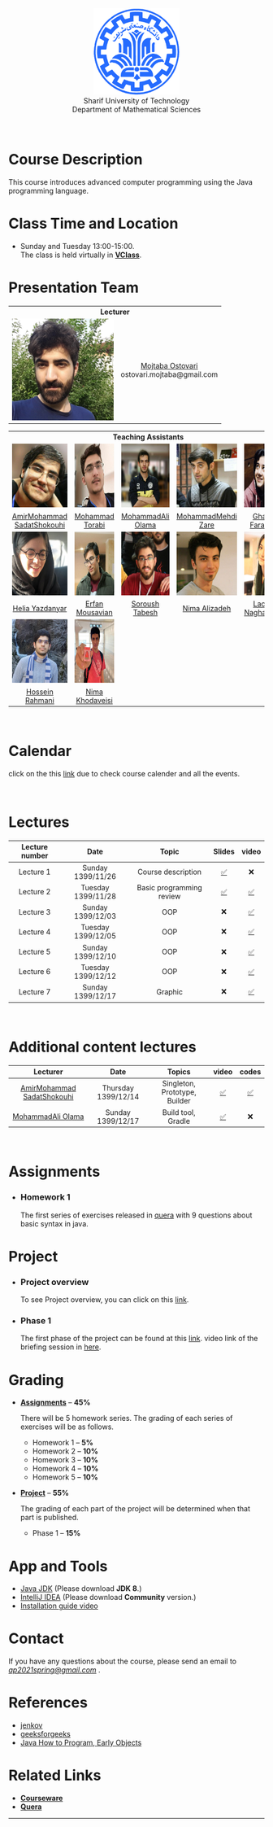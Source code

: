 <center><img src=".\Images\SharifUT.png" alt="" height='170' width='170' /></center>
<center> Sharif University of Technology <br> Department of Mathematical Sciences </center>
<br>
<br>

# Course Description

This course introduces advanced computer programming using the Java programming language. 


# Class Time and Location
* Sunday and Tuesday 13:00-15:00.
<br>The class is held virtually in [**VClass**](https://vc.sharif.edu/ch/ostovari.mojtaba).

# Presentation Team
<table>
  <tr>
    <td colspan="5"><center><span style="font-weight:bold">Lecturer</span></center></td>
  </tr>
  <tr>
    <td colspan="2"><center><img src=".\Images\S.jpg" border='0' alt="" height='200' width='200' /></center></td>
    <td colspan="3"><center><a href="MAILTO:ostovari.mojtaba@gmail.com">Mojtaba Ostovari</a><br>ostovari.mojtaba@gmail.com</center></td>
  </tr>
 </table>
 
 <table>
  <tr>
    <td colspan="5"><center><span style="font-weight:bold">Teaching Assistants</span></center></td>
  </tr>
  <tr>
    <td><center><img src=".\Images\AmirMohammadSadat.jpg" border='0' alt=""  height='125' width='125' /></center></td>
    <td><center><img src=".\Images\MohammadTorabi.jpg" border='0' alt=""  height='125' width='125' /></center></td>
    <td><center><img src=".\Images\MohammadAliOlama.jpg" border='0' alt=""  height='125' width='125' /></center></td>
    <td><center><img src=".\Images\MohammadMehdiZare.jpg" border='0' alt=""  height='125' width='125' /></center></td>
    <td><center><img src=".\Images\Ghazal.jpg" border='0' alt=""  height='125' width='125' /></center></td>
  </tr>
   <tr>
    <td><center><a href="MAILTO:sam.sadat.shokouhi@gmail.com"> AmirMohammad SadatShokouhi</a></center></td>
    <td><center><a href="MAILTO:muht2035@gmail.com">Mohammad Torabi</a></center></td>
    <td><center><a href="MAILTO:rastegar123456789@gmail.com">MohammadAli Olama</a></center></td>
    <td><center><a href="MAILTO:zaremohammadmehdi2001@gmail.com">MohammadMehdi Zare</a></center></td>
    <td><center><a href="">Ghazal Farahani</a></center></td>
  </tr>
  <tr>
    <td><center><img src=".\Images\Helia.jpg" border='0' alt="" height='125' width='125' /></center></td>
    <td><center><img src=".\Images\ErfanMousavian.jpg" border='0' alt=""  height='125' width='125' /></center></td>
    <td><center><img src=".\Images\SoroushTabesh.jpg" border='0' alt=""  height='125' width='125' /></center></td>
    <td><center><img src=".\Images\NimaAlizadeh.jpg" border='0' alt=""  height='125' width='125' /></center></td>
    <td><center><img src=".\Images\Lachin.jpg" border='0' alt=""  height='125' width='125'/></center></td>
  </tr>
   <tr>
    <td><center><a href="MAILTO:helia79yaz@gmail.com">Helia Yazdanyar</a></center></td>
    <td><center><a href="MAILTO:erfan_mousavian1380@yahoo.com">Erfan Mousavian</a></center></td>
    <td><center><a href="">Soroush Tabesh</a></center></td>
    <td><center><a href="">Nima Alizadeh</a></center></td>
    <td><center><a href="">Lachin NaghashYar</a></center></td>
  </tr>
  <tr>
  <td><center><img src=".\Images\Rahmani.jpg" border='0' alt=""  height='125' width='125'/></center></td>
  <td><center><img src=".\Images\Nima.jpg" border='0' alt=""  height='125' width='125'/></center></td>
  </tr>
  <tr>
  <td><center><a href="">Hossein Rahmani</a></center></td>
  <td><center><a href="">Nima Khodaveisi</a></center></td>
  </tr>
</table>

<br>

# Calendar

  click on the this [link](https://calendar.google.com/calendar/u/0?cid=YXAyMDIxc3ByaW5nQGdtYWlsLmNvbQ) due to check course calender and all the events.

<br>

# Lectures

| Lecture number | Date | Topic | Slides | video | 
| :------------: |:----:| :----:| :-----:| :---: |
| Lecture 1      | Sunday 1399/11/26 | Course description |  [✅](http://cw.sharif.edu/pluginfile.php/242079/mod_folder/content/0/course_description.pdf?forcedownload=1)| ❌ |
Lecture 2 | Tuesday 1399/11/28 | Basic programming review | [✅](http://cw.sharif.edu/pluginfile.php/242079/mod_folder/content/0/lecture_02.pdf?forcedownload=1) | [✅](http://cw.sharif.edu/pluginfile.php/242074/mod_folder/content/0/L_02.mkv?forcedownload=1) |
| Lecture 3 | Sunday 1399/12/03 | OOP | ❌ |  [✅](http://cw.sharif.edu/pluginfile.php/242074/mod_folder/content/0/L_03.mkv?forcedownload=1) |
| Lecture 4 | Tuesday 1399/12/05 | OOP | ❌ | [✅](http://cw.sharif.edu/pluginfile.php/242074/mod_folder/content/0/L_04.mkv?forcedownload=1)|
| Lecture 5 | Sunday 1399/12/10 | OOP | ❌ | [✅](http://cw.sharif.edu/pluginfile.php/242074/mod_folder/content/0/L_05.mkv?forcedownload=1) |
| Lecture 6 | Tuesday 1399/12/12 | OOP | ❌ | [✅](http://cw.sharif.edu/pluginfile.php/242074/mod_folder/content/0/L_06.mkv?forcedownload=1) |
| Lecture 7 | Sunday 1399/12/17 | Graphic | ❌ | [✅](http://cw.sharif.edu/pluginfile.php/242074/mod_folder/content/0/L_07.mkv?forcedownload=1) |

<br>

# Additional content lectures

| Lecturer | Date | Topics| video | codes |
| :------: |:----:| :----:| :---: | :---: |
| [AmirMohammad SadatShokouhi](https://github.com/samssh) | Thursday 1399/12/14 | Singleton, Prototype, Builder |  [✅](http://cw.sharif.edu/pluginfile.php/251415/mod_folder/content/0/ta-calass-14esf.mp4?forcedownload=1) | [✅](https://github.com/mojtabaOstovari/AdvancedProgramming-spring2021/tree/gh-pages/Code/Additional%20content/2-14esf)|
| [MohammadAli Olama](MAILTO:rastegar123456789@gmail.com) | Sunday 1399/12/17 | Build tool, Gradle | [✅](http://cw.sharif.edu/pluginfile.php/252095/mod_folder/content/0/GRADLE.m4v?forcedownload=1) | ❌ |

<br>

# Assignments 

*  ### Homework 1 ###
  
   The first series of exercises released in [quera](https://quera.ir/course/assignments/26225/problems) with 9 questions about basic syntax in java.


# Project

* ### Project overview ###
  To see Project overview, you can click on this [link](https://docs.google.com/document/d/1Mq2SIUA4pe6WKRIpMJDTTtlzSeix7PYG85UjO3VaLNc/edit?usp=sharing).

* ### Phase 1 ###
  The first phase of the project can be found at this [link](https://docs.google.com/document/d/1UWhMRLWNZYz2q8zjFOO2SjckoXNJieMiTXa-hg-5S0A/edit?usp=sharing). video link of the briefing session in [here](https://mega.nz/file/V9UkCThY#bbB3dndrXfqkIUPzJV9jEggqZN1Tt_w3n8RqB9mLSgw).

# Grading

* [**Assignments**](#assignments) – <b>45%</b>
  
   There will be 5 homework series. The grading of each series of exercises will be as follows.

   * Homework 1 – <b>5%</b>
   * Homework 2 – <b>10%</b>
   * Homework 3 – <b>10%</b>
   * Homework 4 – <b>10%</b>
   * Homework 5 – <b>10%</b>

* [**Project**](#project) – <b>55%</b>

  The grading of each part of the project will be determined when that part is published.
  * Phase 1 – <b>15%</b>


# App and Tools
* <a href="https://www.yasdl.com/27738/%d8%af%d8%a7%d9%86%d9%84%d9%88%d8%af-java-jdk.html">Java JDK</a> (Please download <b>JDK 8</b>.)
* <a href="https://www.jetbrains.com/idea/download/">IntelliJ IDEA</a> (Please download <b>Community</b> version.)
* <a href="http://cw.sharif.edu/pluginfile.php/212768/mod_folder/content/0/%D9%86%D8%B5%D8%A8_%D9%88_%D8%B1%D8%A7%D9%87_%D8%A7%D9%86%D8%AF%D8%A7%D8%B2%DB%8C_%D8%AC%D8%A7%D9%88%D8%A7_%D9%88_%D8%A7%DB%8C%D9%86%D8%AA%D9%84%DB%8C%D8%AC_%D9%88_%D8%A7%D9%BE%D9%84%D9%88%D8%AF_%D9%81%D8%A7%DB%8C%D9%84_%D8%B1%D9%88%DB%8C_%DA%A9%D9%88%D8%A6%D8%B1%D8%A7.mp4?forcedownload=1">Installation guide video</a>

# Contact

If you have any questions about the course, please send an email to <i>ap2021spring@gmail.com</i> .

# References
* <a href="http://tutorials.jenkov.com/">jenkov</a>
* <a href="https://www.geeksforgeeks.org/java/">geeksforgeeks</a>
* <a href="https://www.amazon.com/Java-Program-Early-Objects-Deitel/dp/0134743350">Java How to Program, Early Objects</a>



# Related Links

* [**Courseware**](http://cw.sharif.edu/course/view.php?id=5571)
* [**Quera**](https://quera.ir/course/7638/)



---
